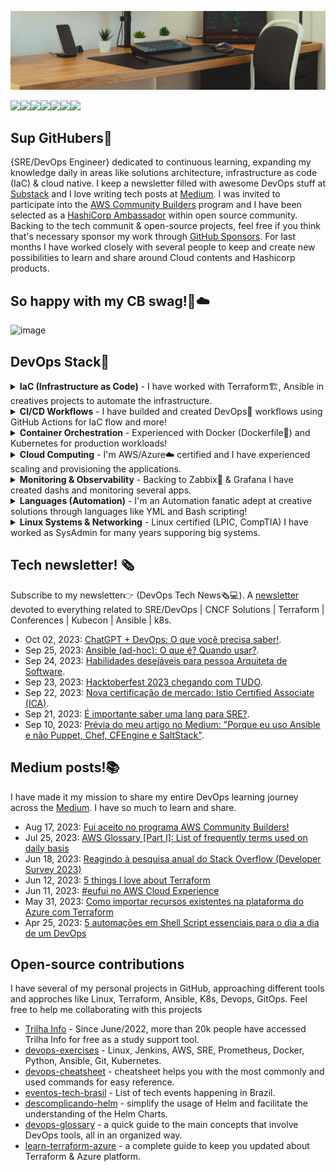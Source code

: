 ![git](https://github.com/amaurybsouza/amaurybsouza/blob/master/Neat-Work-Space-With-Indoor-Plants.jpg)

<a href="https://amaurybsouza.github.io/portfolio/"><img src="https://img.shields.io/badge/website-000000?style=for-the-badge&logo=About.me&logoColor=white" /><a/><a 
href="https://twitter.com/amaurybsouza_"><img src="https://img.shields.io/badge/Twitter-1DA1F2?style=for-the-badge&logo=twitter&logoColor=white" /><a/><a
href="https://amaurybsouza.medium.com/"><img src="https://img.shields.io/badge/medium-%2312100E.svg?&style=for-the-badge&logo=medium&logoColor=white" /><a/><a
href="https://amauryborgessouza.substack.com/"><img src="https://img.shields.io/badge/Substack-%23006f5c.svg?style=for-the-badge&logo=substack&logoColor=FF6719" /><a/><a
href="https://www.linkedin.com/in/amaurybsouza/"><img src="https://img.shields.io/badge/LinkedIn-0077B5?style=for-the-badge&logo=linkedin&logoColor=white" /><a/><a href="https://amauryborgesouza@gmail.com"><img src="https://img.shields.io/badge/Gmail-D14836?style=for-the-badge&logo=gmail&logoColor=white" /><a/><a 
href="https://gitlab.com/amauryborgesouza"><img src="https://img.shields.io/badge/gitlab-%23181717.svg?style=for-the-badge&logo=gitlab&logoColor=white" /><a/>
  
## Sup GitHubers👋
{SRE/DevOps Engineer} dedicated to continuous learning, expanding my knowledge daily in areas like solutions architecture, infrastructure as code (IaC) & cloud native. I keep a newsletter filled with awesome DevOps stuff at [Substack](https://amauryborgessouza.substack.com/) and I love writing tech posts at [Medium](https://amaurybsouza.medium.com/). I was invited to participate into the [AWS Community Builders](https://aws.amazon.com/pt/developer/community/community-builders/) program and I have been selected as a [HashiCorp Ambassador](https://www.credly.com/badges/fa9fb10e-5ca6-45a4-87d1-d5c110d05f97) within open source community. Backing to the tech communit & open-source projects, feel free if you think that's necessary sponsor my work through [GitHub Sponsors](https://github.com/sponsors/amaurybsouza). For last months I have worked closely with several people to keep and create new possibilities to learn and share around Cloud contents and Hashicorp products.

## So happy with my CB swag!🙌☁️
![image](https://github.com/amaurybsouza/amaurybsouza/assets/36505926/e989cbdd-9402-470b-92c9-69edfdb664eb)

## DevOps Stack🧰

<details><summary><strong>IaC (Infrastructure as Code)</strong> - I have worked with Terraform🏗️, Ansible in creatives projects to automate the infrastructure.</summary><p>
  
I have cultivated expertise in the realm of Infrastructure as Code (IaC), demonstrating a profound understanding of orchestrating infrastructure deployment through code. Proficient in tools like Terraform, Ansible, and other IaC frameworks, I am dedicated to architecting robust and scalable infrastructures with precision and efficiency.

![Terraform](https://img.shields.io/badge/terraform-%235835CC.svg?style=for-the-badge&logo=terraform&logoColor=white)
![Ansible](https://img.shields.io/badge/ansible-%231A1918.svg?style=for-the-badge&logo=ansible&logoColor=white)
![Shell Script](https://img.shields.io/badge/shell_script-%23121011.svg?style=for-the-badge&logo=gnu-bash&logoColor=white)
![Markdown](https://img.shields.io/badge/markdown-3670A0?style=for-the-badge&logo=markdown&logoColor=white)
![YAML](https://img.shields.io/badge/yaml-000000?style=for-the-badge&logo=yaml&logoColor=white)
![Git](https://img.shields.io/badge/git-%23F05033.svg?style=for-the-badge&logo=git&logoColor=white)

</p></details>

<details><summary><strong>CI/CD Workflows</strong> - I have builded and created DevOps🚀 workflows using GitHub Actions for IaC flow and more!</summary><p>
  
I have consistently kept myself abreast of the latest advancements in the realm of DevOps workflows and CI/CD tools. My experience extends across platforms such as GitHub Actions, GitLab, and various other tools, demonstrating my commitment to facilitating streamlined and efficient development and deployment processes.

![Jenkins](https://img.shields.io/badge/jenkins-%232C5263.svg?style=for-the-badge&logo=jenkins&logoColor=white)
![GitHub Actions](https://img.shields.io/badge/github%20actions-%232671E5.svg?style=for-the-badge&logo=githubactions&logoColor=white)
![GitLab CI](https://img.shields.io/badge/gitlab%20ci-%23181717.svg?style=for-the-badge&logo=gitlab&logoColor=white)
![Jira](https://img.shields.io/badge/jira-%230A0FFF.svg?style=for-the-badge&logo=jira&logoColor=white)
![Confluence](https://img.shields.io/badge/confluence-%23172BF4.svg?style=for-the-badge&logo=confluence&logoColor=white)

</p></details>

<details><summary><strong>Container Orchestration</strong> - Experienced with Docker (Dockerfile🐳) and Kubernetes for production workloads!</summary><p>
  
I’ve kept myself updated and embraced the Kubernetes environment and Docker Containers!

![Docker](https://img.shields.io/badge/docker-%230db7ed.svg?style=for-the-badge&logo=docker&logoColor=white)
![Kubernetes](https://img.shields.io/badge/kubernetes-%23326ce5.svg?style=for-the-badge&logo=kubernetes&logoColor=white)
![Kind](https://img.shields.io/badge/Kind-2DBE3E?style=for-the-badge&logo=kubernetes&logoColor=white)
![Minikube](https://img.shields.io/badge/Minikube-FF7043?style=for-the-badge&logo=kubernetes&logoColor=white)
![Rancher](https://img.shields.io/badge/rancher-%230075A8.svg?style=for-the-badge&logo=rancher&logoColor=white)

</p></details>

<details><summary><strong>Cloud Computing</strong> - I'm AWS/Azure☁️ certified and I have experienced scaling and provisioning the applications.</summary><p>
  
Building robust infrastructures and streamlining workflows with an arsenal of dynamic tools:

![AWS](https://img.shields.io/badge/AWS-%23FF9900.svg?style=for-the-badge&logo=amazon-aws&logoColor=white)
![Azure](https://img.shields.io/badge/azure-%230072C6.svg?style=for-the-badge&logo=microsoftazure&logoColor=white)
![IBM Cloud](https://img.shields.io/badge/IBM%20Cloud-071D49?style=for-the-badge&logo=ibm&logoColor=white)

</p></details>

<details><summary><strong>Monitoring & Observability</strong> - Backing to Zabbix🎯 & Grafana I have created dashs and monitoring several apps.</summary><p>
  
Building robust infrastructures and streamlining workflows with an arsenal of dynamic tools:

![Grafana](https://img.shields.io/badge/grafana-%23F46800.svg?style=for-the-badge&logo=grafana&logoColor=white)
![Prometheus](https://img.shields.io/badge/Prometheus-E6522C?style=for-the-badge&logo=Prometheus&logoColor=white)
![Datadog](https://img.shields.io/badge/datadog-%23632CA6.svg?style=for-the-badge&logo=datadog&logoColor=white)

</p></details>

<details><summary><strong>Languages (Automation)</strong> - I'm an Automation fanatic adept at creative solutions through languages like YML and Bash scripting!</summary><p>
  
Building robust infrastructures and streamlining workflows with an arsenal of dynamic tools:

![Shell Script](https://img.shields.io/badge/shell_script-%23121011.svg?style=for-the-badge&logo=gnu-bash&logoColor=white)
![Vim](https://img.shields.io/badge/VIM-%2311AB00.svg?style=for-the-badge&logo=vim&logoColor=white)
![Python](https://img.shields.io/badge/python-3670A0?style=for-the-badge&logo=python&logoColor=ffdd54)
![Markdown](https://img.shields.io/badge/markdown-3670A0?style=for-the-badge&logo=markdown&logoColor=white)
![YAML](https://img.shields.io/badge/yaml-000000?style=for-the-badge&logo=yaml&logoColor=white)

</p></details>

<details><summary><strong>Linux Systems & Networking</strong> - Linux certified (LPIC, CompTIA) I have worked as SysAdmin for many years supporing big systems.</summary></summary><p>
  
Building robust infrastructures and streamlining workflows with an arsenal of dynamic tools:

![Red Hat](https://img.shields.io/badge/Red%20Hat-EE0000?style=for-the-badge&logo=redhat&logoColor=white)
![Linux](https://img.shields.io/badge/Linux-FCC624?style=for-the-badge&logo=linux&logoColor=black)
![Fedora](https://img.shields.io/badge/Fedora-294172?style=for-the-badge&logo=fedora&logoColor=white)
![Debian](https://img.shields.io/badge/Debian-D70A53?style=for-the-badge&logo=debian&logoColor=white)
![Cent OS](https://img.shields.io/badge/cent%20os-002260?style=for-the-badge&logo=centos&logoColor=F0F0F0)
![TCP/IP](https://img.shields.io/badge/TCP%2FIP-007396?style=for-the-badge&logo=internet-explorer&logoColor=white)
![OSI Model](https://img.shields.io/badge/OSI%20Model-4D4D4D?style=for-the-badge&logo=none)
![Bash](https://img.shields.io/badge/Bash-4EAA25?style=for-the-badge&logo=gnu-bash&logoColor=white)
![Yum](https://img.shields.io/badge/Yum-4EAA25?style=for-the-badge&logo=linux&logoColor=white)
![Apt](https://img.shields.io/badge/Apt-4EAA25?style=for-the-badge&logo=linux&logoColor=white)

</p></details>

## Tech newsletter!	🗞️
Subscribe to my newsletter👉 (DevOps Tech News🗞️💻). A [newsletter](https://amauryborgessouza.substack.com/) devoted to everything related to SRE/DevOps | CNCF Solutions | Terraform | Conferences | Kubecon | Ansible | k8s.
- Oct 02, 2023: [ChatGPT + DevOps: O que você precisa saber!](https://amauryborgessouza.substack.com/p/chatgpt-devops-o-que-voce-precisa).
- Sep 25, 2023: [Ansible (ad-hoc): O que é? Quando usar?](https://amauryborgessouza.substack.com/p/ansible-ad-hoc-o-que-e-quando-usar).
- Sep 24, 2023: [Habilidades desejáveis para pessoa Arquiteta de Software](https://amauryborgessouza.substack.com/p/habilidades-desejaveis-para-pessoa).
- Sep 23, 2023: [Hacktoberfest 2023 chegando com TUDO](https://amauryborgessouza.substack.com/p/hacktoberfest-2023-chegando-com-tudo).
- Sep 22, 2023: [Nova certificação de mercado: Istio Certified Associate (ICA)](https://amauryborgessouza.substack.com/p/nova-certificacao-de-mercado-istio).
- Sep 21, 2023: [É importante saber uma lang para SRE?](https://amauryborgessouza.substack.com/p/e-importante-saber-uma-lang-para).
- Sep 10, 2023: [Prévia do meu artigo no Medium: "Porque eu uso Ansible e não Puppet, Chef, CFEngine e SaltStack"](https://amauryborgessouza.substack.com/p/previa-do-meu-artigo-no-medium-porque).

## Medium posts!📚
I have made it my mission to share my entire DevOps learning journey across the [Medium](https://amaurybsouza.medium.com/). I have so much to learn and share.
- Aug 17, 2023: [Fui aceito no programa AWS Community Builders!](https://amaurybsouza.medium.com/fui-aceito-no-programa-aws-community-builders-76cc28b735f8)
- Jul 25, 2023: [AWS Glossary [Part I]: List of frequently terms used on daily basis](https://amaurybsouza.medium.com/aws-glossary-part-i-list-of-frequently-terms-used-on-daily-basis-fe261f3394dd)
- Jun 18, 2023: [Reagindo à pesquisa anual do Stack Overflow (Developer Survey 2023)](https://amaurybsouza.medium.com/reagindo-%C3%A0-pesquisa-anual-do-stack-overflow-developer-survey-2023-40f100245dca)
- Jun 12, 2023: [5 things I love about Terraform](https://amaurybsouza.medium.com/5-things-i-love-about-terraform-89682856d35d) 
- Jun 11, 2023: [#eufui no AWS Cloud Experience](https://amaurybsouza.medium.com/eufui-no-aws-cloud-experience-10331a1b2fff)
- May 31, 2023: [Como importar recursos existentes na plataforma do Azure com Terraform](https://amaurybsouza.medium.com/como-importar-recursos-existentes-na-plataforma-do-azure-com-terraform-b32581b030c2) 
- Apr 25, 2023: [5 automações em Shell Script essenciais para o dia a dia de um DevOps](https://amaurybsouza.medium.com/5-automa%C3%A7%C3%B5es-em-shell-script-essenciais-para-o-dia-a-dia-de-um-devops-5cdc1f33a98a)
  
## Open-source contributions
I have several of my personal projects in GitHub, approaching different tools and approches like Linux, Terraform, Ansible, K8s, Devops, GitOps. Feel free to help me collaborating with this projects

- [Trilha Info](https://trilha.info) - Since June/2022, more than 20k people have accessed Trilha Info for free as a study support tool.
- [devops-exercises](https://github.com/bregman-arie/devops-exercises) - Linux, Jenkins, AWS, SRE, Prometheus, Docker, Python, Ansible, Git, Kubernetes.
- [devops-cheatsheet](https://github.com/amaurybsouza/devops-cheatsheet) - cheatsheet helps you with the most commonly and used commands for easy reference.
- [eventos-tech-brasil](https://github.com/Abacatinhos/eventos-tech-brasil) - List of tech events happening in Brazil.
- [descomplicando-helm](https://github.com/badtuxx/DescomplicandoHelm) - simplify the usage of Helm and facilitate the understanding of the Helm Charts.
- [devops-glossary](https://github.com/Kubernetes-Tutorialz/devops-glossary) - a quick guide to the main concepts that involve DevOps tools, all in an organized way.
- [learn-terraform-azure](https://github.com/Terraform-Tutorials/learn-terraform-azure) - a complete guide to keep you updated about Terraform & Azure platform.
